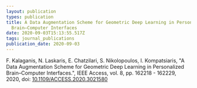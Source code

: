 ```yaml
---
layout: publication
types: publication
title: A Data Augmentation Scheme for Geometric Deep Learning in Personalized
  Brain–Computer Interfaces
date: 2020-09-03T15:13:55.517Z
tags: journal_publications
publication_date: 2020-09-03
---
```

F. Kalaganis, N. Laskaris, E. Chatzilari, S. Nikolopoulos, I. Kompatsiaris, "A Data Augmentation Scheme for Geometric Deep Learning in Personalized Brain–Computer Interfaces.", IEEE Access, vol. 8, pp. 162218 - 162229, 2020, doi: [10.1109/ACCESS.2020.3021580](https://ieeexplore.ieee.org/document/9186097)